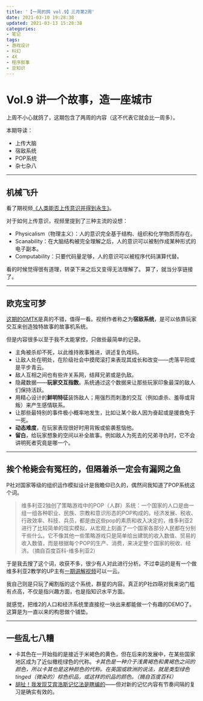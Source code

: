 ```yaml
---
title: '【一周的鸽 vol.9】三月第2周'
date: 2021-03-10 19:28:38
updated: 2021-03-13 15:28:38
categories:
- 笔记
tags:
- 游戏设计
- 科幻
- 4X
- 程序叙事
- 豆知识
---
```

# Vol.9 讲一个故事，造一座城市

上周不小心就鸽了，这期包含了两周的内容（这不代表它就会比一周多）。

本期导读：
- 上传大脑
- 宿敌系统
- POP系统
- 杂七杂八

<!--more-->
----
## 机械飞升

看了期视频[《人类能否上传意识并得到永生》](https://weibo.com/tv/show/1034:4613153087225874)。

对于如何上传意识，视频里提到了三种主流的设想：

- Physicalism（物理主义）：人的意识完全基于结构、组织和化学物质而存在。
- Scanability：在大脑结构被完全理解之后，人的意识可以被制作成某种形式的电子副本。
- Computability：只要代码量足够，人的意识可以被程序代码演算代替。

看的时候觉得很有道理，转录下来之后又变得无法理解了。
算了，就当分享链接了。

----
## 欧克宝可梦

[这期的GMTK](https://www.bilibili.com/video/BV1Cv4y1Z7vE)是真的不错，值得一看。视频作者称之为**宿敌系统**，是可以依靠玩家交互来创造独特故事的故事机系统。

但是内容很多以至于我不太能掌控，只做些最简单的记录。

- 主角被杀却不死，以此维持故事推进，讲述复仇戏码。
- 让敌人处在明处，在阶级社会中摸爬滚打来表现其成长和改变——虎落平阳或是平步青云。
- 敌人互相之间也有些许关系网，结拜兄弟或是仇敌。
- 隐藏数据——**玩家交互指数**。系统通过这个数据来让那些玩家印象最深的敌人们保持活跃。
- 用精心设计的**鲜明特征**装饰敌人；用强烈而刺激的交互（例如虐杀、羞辱或背叛）来产生感情联系。
- 让那些最特别的事件极小概率地发生，比如让某个敌人因为奋起或是援救免于一死。
- **动态难度**，在玩家表现很好时用背叛或偷袭惹恼他。
- **留白**，给玩家想象的空间以补全故事。例如敌人为死去的兄弟寻仇时，它不会讲明死者究竟是哪一个。

----
## 挨个枪毙会有冤枉的，但隔着杀一定会有漏网之鱼

P社对国家等级的组织运作模拟设计是我瞻仰已久的，偶然间我知道了POP系统这个词。

> 维多利亚2独创了策略游戏中的POP（人群）系统：一个国家的人口是由一组一组各种职业、民族、宗教和意识形态的POP构成的。经济发展、税收、行政效率、科技、兵员，都是由这些pop的素质和收入决定的，维多利亚2进行了比较简单的现实模拟，从宏观上刻画了一个国家各部分人民都在分别干些什么。它不像其他一些策略游戏只是简单给出建筑的收入数值、贸易的收入数值，而是根据每个POP的生产、消费，来决定整个国家的税收、经济。（摘自百度百科-维多利亚2）

于是我去搜了这个词，收获不多，很少有人对此进行分析。不过幸运的是有一个做维多利亚2教学的UP主有[一期讲解视频](https://www.bilibili.com/video/BV1hx41187hk)可以一云。

我自己则是只玩了阉割版的这个系统，群星的内容。真正的P社四萌对我来说门槛有点高，不仅是指兴趣方面，也是指知识水平方面。

就感觉，把维2的人口和经济系统里直接挖一块出来都能做一个有趣的DEMO了。这算是为一直以来的构思做个铺垫。

----
## 一些乱七八糟

- 卡其色在一开始指的是接近于米褐色的黄色，但在后来的发展中，在某些国家地区成为了近似橄榄绿色的代称。*卡其色是一种介于浅黄褐色和黄褐色之间的颜色，所以卡其也是这种颜色的代称。在英国或欧洲的说法，就是类型绿色tinged（微染的）棕色织品，或这样的织品的颜色。（摘自百度百科）*
- [胡扯！我发现艾宾浩斯记忆法是瞎编的](https://www.bilibili.com/video/BV1Qv411h7KZ)——但对新的记忆内容有节奏间隔的复习是确实有效的。